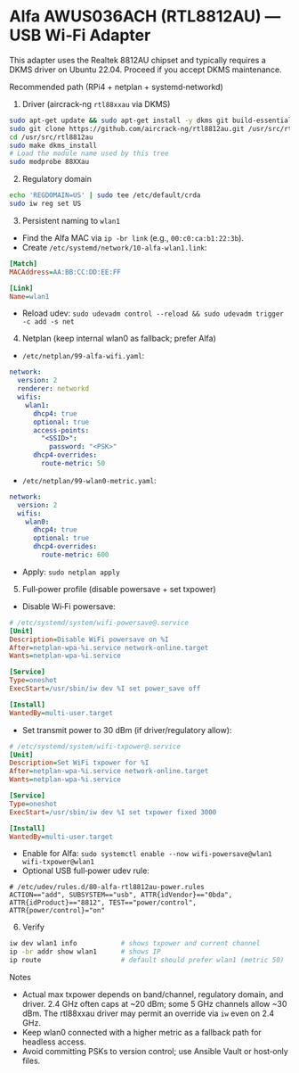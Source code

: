# Alfa AWUS036ACH (RTL8812AU) — USB Wi‑Fi Adapter

This adapter uses the Realtek 8812AU chipset and typically requires a DKMS driver on Ubuntu 22.04. Proceed if you accept DKMS maintenance.

Recommended path (RPi4 + netplan + systemd‑networkd)

1) Driver (aircrack‑ng `rtl88xxau` via DKMS)
```bash
sudo apt-get update && sudo apt-get install -y dkms git build-essential
sudo git clone https://github.com/aircrack-ng/rtl8812au.git /usr/src/rtl8812au
cd /usr/src/rtl8812au
sudo make dkms_install
# Load the module name used by this tree
sudo modprobe 88XXau
```

2) Regulatory domain
```bash
echo 'REGDOMAIN=US' | sudo tee /etc/default/crda
sudo iw reg set US
```

3) Persistent naming to `wlan1`

- Find the Alfa MAC via `ip -br link` (e.g., `00:c0:ca:b1:22:3b`).
- Create `/etc/systemd/network/10-alfa-wlan1.link`:
```ini
[Match]
MACAddress=AA:BB:CC:DD:EE:FF

[Link]
Name=wlan1
```
- Reload udev: `sudo udevadm control --reload && sudo udevadm trigger -c add -s net`

4) Netplan (keep internal wlan0 as fallback; prefer Alfa)

- `/etc/netplan/99-alfa-wifi.yaml`:
```yaml
network:
  version: 2
  renderer: networkd
  wifis:
    wlan1:
      dhcp4: true
      optional: true
      access-points:
        "<SSID>":
          password: "<PSK>"
      dhcp4-overrides:
        route-metric: 50
```
- `/etc/netplan/99-wlan0-metric.yaml`:
```yaml
network:
  version: 2
  wifis:
    wlan0:
      dhcp4: true
      optional: true
      dhcp4-overrides:
        route-metric: 600
```
- Apply: `sudo netplan apply`

5) Full‑power profile (disable powersave + set txpower)

- Disable Wi‑Fi powersave:
```ini
# /etc/systemd/system/wifi-powersave@.service
[Unit]
Description=Disable WiFi powersave on %I
After=netplan-wpa-%i.service network-online.target
Wants=netplan-wpa-%i.service

[Service]
Type=oneshot
ExecStart=/usr/sbin/iw dev %I set power_save off

[Install]
WantedBy=multi-user.target
```
- Set transmit power to 30 dBm (if driver/regulatory allow):
```ini
# /etc/systemd/system/wifi-txpower@.service
[Unit]
Description=Set WiFi txpower for %I
After=netplan-wpa-%i.service network-online.target
Wants=netplan-wpa-%i.service

[Service]
Type=oneshot
ExecStart=/usr/sbin/iw dev %I set txpower fixed 3000

[Install]
WantedBy=multi-user.target
```
- Enable for Alfa: `sudo systemctl enable --now wifi-powersave@wlan1 wifi-txpower@wlan1`
- Optional USB full‑power udev rule:
```udev
# /etc/udev/rules.d/80-alfa-rtl8812au-power.rules
ACTION=="add", SUBSYSTEM=="usb", ATTR{idVendor}=="0bda", ATTR{idProduct}=="8812", TEST=="power/control", ATTR{power/control}="on"
```

6) Verify
```bash
iw dev wlan1 info           # shows txpower and current channel
ip -br addr show wlan1      # shows IP
ip route                    # default should prefer wlan1 (metric 50)
```

Notes
- Actual max txpower depends on band/channel, regulatory domain, and driver. 2.4 GHz often caps at ~20 dBm; some 5 GHz channels allow ~30 dBm. The rtl88xxau driver may permit an override via `iw` even on 2.4 GHz.
- Keep wlan0 connected with a higher metric as a fallback path for headless access.
- Avoid committing PSKs to version control; use Ansible Vault or host‑only files.
